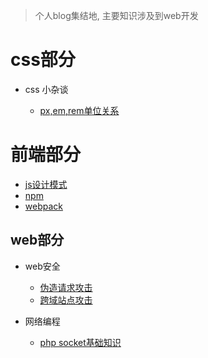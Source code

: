 > 个人blog集结地, 主要知识涉及到web开发


# css部分

- css 小杂谈

  - [px,em,rem单位关系](https://github.com/liyanlong/blog/blob/master/css/chapter1/1.1.md)

# 前端部分

- [js设计模式](./前端/js设计模式/README.md)
- [npm](./前端/npm/README.md)
- [webpack](./前端/webpack/README.md)


## web部分

- web安全

  - [伪造请求攻击](https://github.com/liyanlong/blog/blob/master/web/security/1.1.md)
  - [跨域站点攻击](https://github.com/liyanlong/blog/blob/master/web/security/1.2.md)

- 网络编程

  - [php socket基础知识](https://github.com/liyanlong/blog/blob/master/web/socket/2.1.md)

